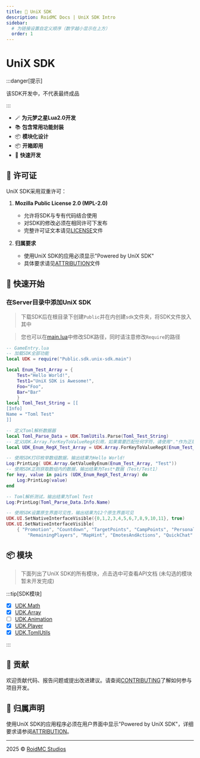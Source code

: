 ```yaml
---
title: 🧰 UniX SDK
description: RoidMC Docs | UniX SDK Intro
sidebar:
  # 为链接设置自定义顺序（数字越小显示在上方）
  order: 1
---
```


# UniX SDK

:::danger[提示]

该SDK开发中，不代表最终成品

:::

- 🪄 **为元梦之星Lua2.0开发**
- 📚 **包含常用功能封装**
- 📦 **模块化设计**
- 📦 **开箱即用**
- 🚀 **快速开发**

## 🚒 许可证

UniX SDK采用双重许可：

1. **Mozilla Public License 2.0 (MPL-2.0)**
   - 允许将SDK与专有代码结合使用
   - 对SDK的修改必须在相同许可下发布
   - 完整许可证文本请见[LICENSE]文件

2. **归属要求**
   - 使用UniX SDK的应用必须显示"Powered by UniX SDK"
   - 具体要求请见[ATTRIBUTION]文件

## 🚀 快速开始

### 在Server目录中添加UniX SDK

> 下载SDK后在根目录下创建`Public`并在内创建`sdk`文件夹，将SDK文件放入其中

> 您也可以在[main.lua](./unix-sdk/main.lua)中修改SDK路径，同时请注意修改`Require`的路径

```lua
-- GameEntry.lua
-- 加载SDK全部功能
local UDK = require("Public.sdk.unix-sdk.main")

local Enum_Test_Array = {
    Test="Hello World!",
    Test1="UniX SDK is Awesome!",
    Foo="Foo",
    Bar="Bar"
    }
local Toml_Test_String = [[
[Info]
Name = "Toml Test"
]]

-- 定义Toml解析数据器
local Toml_Parse_Data = UDK.TomlUtils.Parse(Toml_Test_String)
-- 定义UDK.Array.ForKeyToValueRegX引用，如果需要匹配任何字符，请使用"."作为正则表达式
local UDK_Enum_RegX_Test_Array = UDK.Array.ForKeyToValueRegX(Enum_Test_Array, "Test")

-- 使用SDK打印枚举数组数据，输出结果为Hello World!
Log:PrintLog( UDK.Array.GetValueByEnum(Enum_Test_Array, "Test"))
-- 使用SDK正则获取数组内的数据，输出结果为Test*数据（Test/Test1）
for key, value in pairs (UDK_Enum_RegX_Test_Array) do
    Log:PrintLog(value)
end

-- Toml解析测试，输出结果为Toml Test
Log:PrintLog(Toml_Parse_Data.Info.Name)

-- 使用SDK设置原生界面可见性，输出结果为12个原生界面可见
UDK.UI.SetNativeInterfaceVisible({0,1,2,3,4,5,6,7,8,9,10,11}, true)
UDK.UI.SetNativeInterfaceVisible(
    { "Promotion", "Countdown", "TargetPoints", "CampPoints", "PersonalPoints", "Leaderboard", "HealthBar", "Settings",
        "RemainingPlayers", "MapHint", "EmotesAndActions", "QuickChat" }, true)
```

## 📦 模块

> 下面列出了UniX SDK的所有模块，点击选中可查看API文档 (未勾选的模块暂未开发完成)

:::tip[SDK模块]

- [x] [UDK.Math](./unix-sdk/api/udk-math)
- [x] [UDK.Array](./unix-sdk/api/udk-array)
- [ ] [UDK.Animation](./unix-sdk/api/udk-animation)
- [x] [UDK.Player](./unix-sdk/api/udk-player)
- [x] [UDK.TomlUtils](./unix-sdk/api/udk-tomlutils)

:::

## 🤝 贡献

欢迎贡献代码、报告问题或提出改进建议。请查阅[CONTRIBUTING]了解如何参与项目开发。

## 📄 归属声明

使用UniX SDK的应用程序必须在用户界面中显示"Powered by UniX SDK"，详细要求请参阅[ATTRIBUTION]。

---

2025 © [RoidMC Studios](https://www.roidmc.com)

[LICENSE]: https://github.com/RoidMC/UniX-SDK/blob/master/LICENSE
[CONTRIBUTING]: https://github.com/RoidMC/UniX-SDK/blob/master/CODE_OF_CONDUCT.md
[ATTRIBUTION]: https://github.com/RoidMC/UniX-SDK/blob/master/ATTRIBUTION.md
